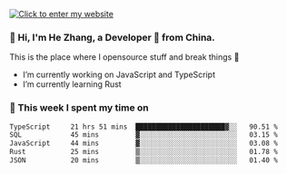 [![Click to enter my website](https://github.com/zh30/zh30/assets/7930156/296bb9cd-4f46-46cd-bafa-863948241503)](https://zhanghe.dev) 

### 👋 Hi, I'm He Zhang, a Developer 🚀 from China.

This is the place where I opensource stuff and break things :rofl:

- I’m currently working on JavaScript and TypeScript
- I’m currently learning Rust

### 💪 This week I spent my time on

<!--START_SECTION:waka-->

```txt
TypeScript     21 hrs 51 mins  ██████████████████████▓░░   90.51 %
SQL            45 mins         ▓░░░░░░░░░░░░░░░░░░░░░░░░   03.15 %
JavaScript     44 mins         ▓░░░░░░░░░░░░░░░░░░░░░░░░   03.08 %
Rust           25 mins         ▒░░░░░░░░░░░░░░░░░░░░░░░░   01.78 %
JSON           20 mins         ▒░░░░░░░░░░░░░░░░░░░░░░░░   01.40 %
```

<!--END_SECTION:waka-->
